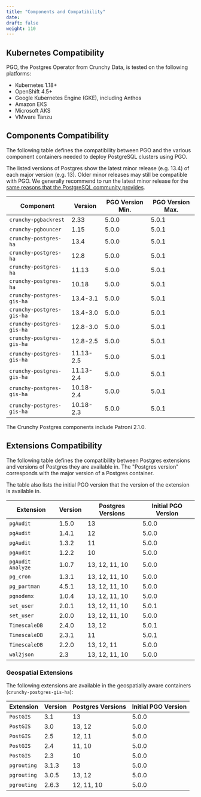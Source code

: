 ```yaml
---
title: "Components and Compatibility"
date:
draft: false
weight: 110
---
```


## Kubernetes Compatibility

PGO, the Postgres Operator from Crunchy Data, is tested on the following platforms:

- Kubernetes 1.18+
- OpenShift 4.5+
- Google Kubernetes Engine (GKE), including Anthos
- Amazon EKS
- Microsoft AKS
- VMware Tanzu

## Components Compatibility

The following table defines the compatibility between PGO and the various component containers
needed to deploy PostgreSQL clusters using PGO.

The listed versions of Postgres show the latest minor release (e.g. 13.4) of each major version (e.g. 13). Older minor releases may still be compatible with PGO. We generally recommend to run the latest minor release for the [same reasons that the PostgreSQL community provides](https://www.postgresql.org/support/versioning/).

| Component | Version | PGO Version Min. | PGO Version Max. |
|-----------|---------|------------------|------------------|
| `crunchy-pgbackrest` | 2.33 | 5.0.0 | 5.0.1 |
| `crunchy-pgbouncer` | 1.15 | 5.0.0 | 5.0.1 |
| `crunchy-postgres-ha` | 13.4 | 5.0.0 | 5.0.1 |
| `crunchy-postgres-ha` | 12.8 | 5.0.0 | 5.0.1 |
| `crunchy-postgres-ha` | 11.13 | 5.0.0 | 5.0.1 |
| `crunchy-postgres-ha` | 10.18 | 5.0.0 | 5.0.1 |
| `crunchy-postgres-gis-ha` | 13.4-3.1 | 5.0.0 | 5.0.1 |
| `crunchy-postgres-gis-ha` | 13.4-3.0 | 5.0.0 | 5.0.1 |
| `crunchy-postgres-gis-ha` | 12.8-3.0 | 5.0.0 | 5.0.1 |
| `crunchy-postgres-gis-ha` | 12.8-2.5 | 5.0.0 | 5.0.1 |
| `crunchy-postgres-gis-ha` | 11.13-2.5 | 5.0.0 | 5.0.1 |
| `crunchy-postgres-gis-ha` | 11.13-2.4 | 5.0.0 | 5.0.1 |
| `crunchy-postgres-gis-ha` | 10.18-2.4 | 5.0.0 | 5.0.1 |
| `crunchy-postgres-gis-ha` | 10.18-2.3 | 5.0.0 | 5.0.1 |

The Crunchy Postgres components include Patroni 2.1.0.

## Extensions Compatibility

The following table defines the compatibility between Postgres extensions and versions of Postgres they are available in. The "Postgres version" corresponds with the major version of a Postgres container.

The table also lists the initial PGO version that the version of the extension is available in.

| Extension | Version | Postgres Versions | Initial PGO Version |
|-----------|---------|-------------------|---------------------|
| `pgAudit` | 1.5.0 | 13  | 5.0.0 |
| `pgAudit` | 1.4.1 | 12  | 5.0.0 |
| `pgAudit` | 1.3.2 | 11  | 5.0.0 |
| `pgAudit` | 1.2.2 | 10  | 5.0.0 |
| `pgAudit Analyze` | 1.0.7 | 13, 12, 11, 10  | 5.0.0 |
| `pg_cron` | 1.3.1 | 13, 12, 11, 10  | 5.0.0 |
| `pg_partman` | 4.5.1 | 13, 12, 11, 10  | 5.0.0 |
| `pgnodemx` | 1.0.4 | 13, 12, 11, 10  | 5.0.0 |
| `set_user` | 2.0.1 | 13, 12, 11, 10  | 5.0.1 |
| `set_user` | 2.0.0 | 13, 12, 11, 10  | 5.0.0 |
| `TimescaleDB` | 2.4.0 | 13, 12  | 5.0.1 |
| `TimescaleDB` | 2.3.1 | 11  | 5.0.1 |
| `TimescaleDB` | 2.2.0 | 13, 12, 11  | 5.0.0 |
| `wal2json` | 2.3 | 13, 12, 11, 10 | 5.0.0 |

### Geospatial Extensions

The following extensions are available in the geospatially aware containers (`crunchy-postgres-gis-ha`):

| Extension | Version | Postgres Versions | Initial PGO Version |
|-----------|---------|-------------------|---------------------|
| `PostGIS` | 3.1 | 13  | 5.0.0 |
| `PostGIS` | 3.0 | 13, 12  | 5.0.0 |
| `PostGIS` | 2.5 | 12, 11  | 5.0.0 |
| `PostGIS` | 2.4 | 11, 10  | 5.0.0 |
| `PostGIS` | 2.3 | 10  | 5.0.0 |
| `pgrouting` | 3.1.3 | 13 | 5.0.0 |
| `pgrouting` | 3.0.5 | 13, 12 | 5.0.0 |
| `pgrouting` | 2.6.3 | 12, 11, 10 | 5.0.0 |
